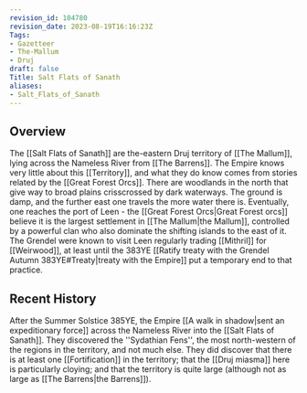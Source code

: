 ```yaml
---
revision_id: 104780
revision_date: 2023-08-19T16:16:23Z
Tags:
- Gazetteer
- The-Mallum
- Druj
draft: false
Title: Salt Flats of Sanath
aliases:
- Salt_Flats_of_Sanath
---
```

## Overview
The [[Salt Flats of Sanath]] are the-eastern Druj territory of [[The Mallum]], lying across the Nameless River from [[The Barrens]]. The Empire knows very little about this [[Territory]], and what they do know comes from stories related by the [[Great Forest Orcs]]. There are woodlands in the north that give way to broad plains crisscrossed by dark waterways. The ground is damp, and the further east one travels the more water there is. Eventually, one reaches the port of Leen - the [[Great Forest Orcs|Great Forest orcs]] believe it is the largest settlement in [[The Mallum|the Mallum]], controlled by a powerful clan who also dominate the shifting islands to the east of it. The Grendel were known to visit Leen regularly trading [[Mithril]] for [[Weirwood]], at least until the 383YE [[Ratify treaty with the Grendel Autumn 383YE#Treaty|treaty with the Empire]] put a temporary end to that practice.
## Recent History
After the Summer Solstice 385YE, the Empire [[A walk in shadow|sent an expeditionary force]] across the Nameless River into the [[Salt Flats of Sanath]]. They discovered the ''Sydathian Fens'', the most north-western of the regions in the territory, and not much else. They did discover that there is at least one [[Fortification]] in the territory; that the [[Druj miasma]] here is particularly cloying; and that the territory is quite large (although not as large as [[The Barrens|the Barrens]]).